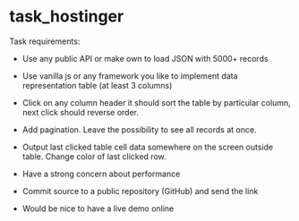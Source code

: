 # task_hostinger

Task requirements:
* Use any public API or make own to load JSON with 5000+ records
* Use vanilla js or any framework you like to implement data representation table (at least 3 columns)

* Click on any column header it should sort the table by particular column, next click should reverse order.

* Add pagination. Leave the possibility to see all records at once.

* Output last clicked table cell data somewhere on the screen outside table. Change color of last clicked row.

* Have a strong concern about performance

* Commit source to a public repository (GitHub) and send the link

* Would be nice to have a live demo online
